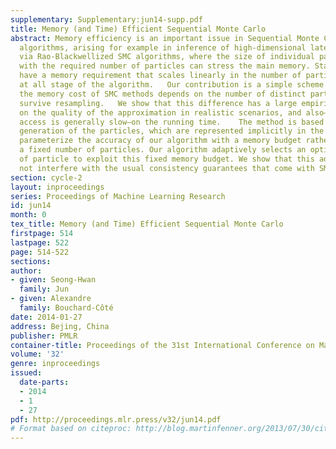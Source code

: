 ```yaml
---
supplementary: Supplementary:jun14-supp.pdf
title: Memory (and Time) Efficient Sequential Monte Carlo
abstract: Memory efficiency is an important issue in Sequential Monte Carlo (SMC)
  algorithms, arising for example in inference of high-dimensional latent variables
  via Rao-Blackwellized SMC algorithms, where the size of individual particles combined
  with the required number of particles can stress the main memory. Standard SMC methods
  have a memory requirement that scales linearly in the number of particles present
  at all stage of the algorithm.   Our contribution is a simple scheme that makes
  the memory cost of SMC methods depends on the number of distinct particles that
  survive resampling.   We show that this difference has a large empirical impact
  on the quality of the approximation in realistic scenarios, and also—since memory
  access is generally slow—on the running time.    The method is based on a two pass
  generation of the particles, which are represented implicitly in the first pass.   We
  parameterize the accuracy of our algorithm with a memory budget rather than with
  a fixed number of particles. Our algorithm adaptively selects an optimal number
  of particle to exploit this fixed memory budget. We show that this adaptation does
  not interfere with the usual consistency guarantees that come with SMC algorithms.
section: cycle-2
layout: inproceedings
series: Proceedings of Machine Learning Research
id: jun14
month: 0
tex_title: Memory (and Time) Efficient Sequential Monte Carlo
firstpage: 514
lastpage: 522
page: 514-522
sections: 
author:
- given: Seong-Hwan
  family: Jun
- given: Alexandre
  family: Bouchard-Côté
date: 2014-01-27
address: Bejing, China
publisher: PMLR
container-title: Proceedings of the 31st International Conference on Machine Learning
volume: '32'
genre: inproceedings
issued:
  date-parts:
  - 2014
  - 1
  - 27
pdf: http://proceedings.mlr.press/v32/jun14.pdf
# Format based on citeproc: http://blog.martinfenner.org/2013/07/30/citeproc-yaml-for-bibliographies/
---
```

